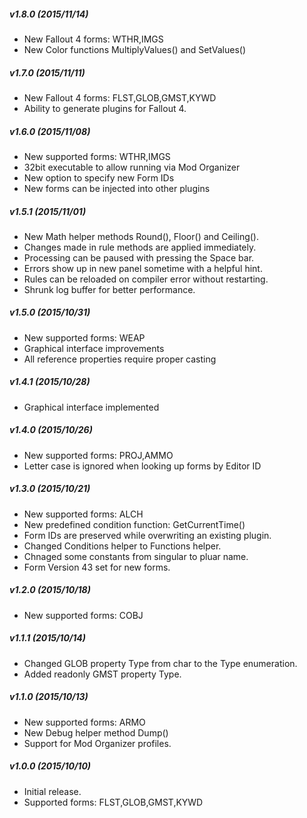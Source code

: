 ##### v1.8.0 (2015/11/14)
* New Fallout 4 forms: WTHR,IMGS
* New Color functions MultiplyValues() and SetValues()

##### v1.7.0 (2015/11/11)
* New Fallout 4 forms: FLST,GLOB,GMST,KYWD
* Ability to generate plugins for Fallout 4.

##### v1.6.0 (2015/11/08)
* New supported forms: WTHR,IMGS
* 32bit executable to allow running via Mod Organizer
* New option to specify new Form IDs
* New forms can be injected into other plugins

##### v1.5.1 (2015/11/01)
* New Math helper methods Round(), Floor() and Ceiling().
* Changes made in rule methods are applied immediately.
* Processing can be paused with pressing the Space bar.
* Errors show up in new panel sometime with a helpful hint.
* Rules can be reloaded on compiler error without restarting.
* Shrunk log buffer for better performance.

##### v1.5.0 (2015/10/31)
* New supported forms: WEAP
* Graphical interface improvements
* All reference properties require proper casting

##### v1.4.1 (2015/10/28)
* Graphical interface implemented

##### v1.4.0 (2015/10/26)
* New supported forms: PROJ,AMMO
* Letter case is ignored when looking up forms by Editor ID

##### v1.3.0 (2015/10/21)
* New supported forms: ALCH
* New predefined condition function: GetCurrentTime()
* Form IDs are preserved while overwriting an existing plugin.
* Changed Conditions helper to Functions helper.
* Chnaged some constants from singular to pluar name.
* Form Version 43 set for new forms.

##### v1.2.0 (2015/10/18)
* New supported forms: COBJ

##### v1.1.1 (2015/10/14)
* Changed GLOB property Type from char to the Type enumeration.
* Added readonly GMST property Type.

##### v1.1.0 (2015/10/13)
* New supported forms: ARMO
* New Debug helper method Dump()
* Support for Mod Organizer profiles.

##### v1.0.0 (2015/10/10)
* Initial release.
* Supported forms: FLST,GLOB,GMST,KYWD
